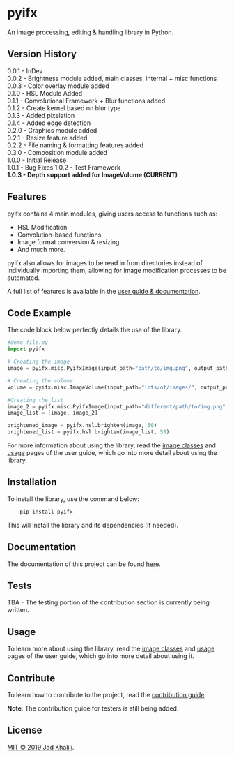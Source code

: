 # pyifx
An image processing, editing &amp; handling library in Python.

## Version History 
0.0.1 - InDev <br />
0.0.2 - Brightness module added, main classes, internal + misc functions <br />
0.0.3 - Color overlay module added <br />
0.1.0 - HSL Module Added <br />
0.1.1 - Convolutional Framework + Blur functions added <br />
0.1.2 - Create kernel based on blur type <br />
0.1.3 - Added pixelation <br />
0.1.4 - Added edge detection <br />
0.2.0 - Graphics module added <br />
0.2.1 - Resize feature added <br />
0.2.2 - File naming & formatting features added <br />
0.3.0 - Composition module added <br />
1.0.0 - Initial Release <br />
1.0.1 - Bug Fixes
1.0.2 - Test Framework <br />
<b>1.0.3 - Depth support added for ImageVolume (CURRENT) </b> <br />

## Features
pyifx contains 4 main modules, giving users access to functions such as:
<ul>
	<li>HSL Modification</li>
	<li>Convolution-based functions</li>
	<li>Image format conversion & resizing</li>
	<li>And much more.</li>
</ul>

pyifx also allows for images to be read in from directories instead of individually importing them, allowing for image modification processes to be automated.

A full list of features is available in the [user guide & documentation](https://pyifx.readthedocs.io).

## Code Example
The code block below perfectly details the use of the library.

``` python
#demo_file.py
import pyifx

# Creating the image
image = pyifx.misc.PyifxImage(input_path="path/to/img.png", output_path="path/to/new_img.png")

# Creating the volume
volume = pyifx.misc.ImageVolume(input_path="lots/of/images/", output_path="lots/of/images/modified/", prefix="_")

#Creating the list
image_2 = pyifx.misc.PyifxImage(input_path="different/path/to/img.png", output_path="different/path/to/new_img.png")
image_list = [image, image_2]

brightened_image = pyifx.hsl.brighten(image, 50)
brightened_list = pyifx.hsl.brighten(image_list, 50)
```

For more information about using the library, read the [image classes](https://pyifx.readthedocs.io/en/latest/image_classes.html) and [usage](https://pyifx.readthedocs.io/en/latest/usage.html) pages of the user guide, which go into more detail about using the library.

## Installation

To install the library, use the command below:
```bash
	pip install pyifx
```

This will install the library and its dependencies (if needed).

## Documentation
The documentation of this project can be found [here](https://pyifx.readthedocs.io).


## Tests
TBA - The testing portion of the contribution section is currently being written.

## Usage
To learn more about using the library, read the [image classes](https://pyifx.readthedocs.io/en/latest/image_classes.html) and [usage](https://pyifx.readthedocs.io/en/latest/usage.html) pages of the user guide, which go into more detail about using it.

## Contribute
To learn how to contribute to the project, read the [contribution guide](https://pyifx.readthedocs.io/en/latest/contribution.html).

**Note**: The contribution guide for testers is still being added.

## License
[MIT © 2019 Jad Khalili](https://pyifx.readthedocs.io/en/latest/license.html).
